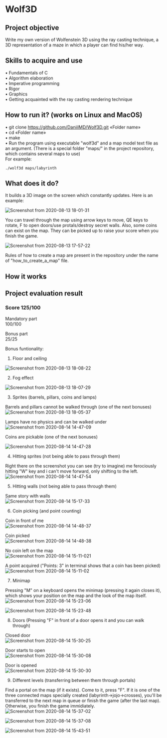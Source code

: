 # Wolf3D
## Project objective
  Write my own version of Wolfenstein 3D using the ray casting technique, a 3D representation of a maze in which a player can find his/her way.
## Skills to acquire and use
•	Fundamentals of C  
•	Algorithm elaboration  
•	Imperative programming  
•	Rigor  
•	Graphics  
•	Getting acquainted with the ray casting rendering technique
## How to run it? (works on Linux and MacOS)
•	git clone https://github.com/DaniilMD/Wolf3D.git «Folder name»  
•	cd «Folder name»  
•	make  
•	Run the program using executable "wolf3d" and a map model text file as an argument. (There is a special folder "maps/" in the project repository, which contains several maps to use)  
For example:  
```
./wolf3d maps/labyrinth
```
## What does it do?
It builds a 3D image on the screen which constantly updates. Here is an example:
  
![Screenshot from 2020-08-13 18-01-31](https://user-images.githubusercontent.com/48802453/90151211-25a73b80-dd8f-11ea-8a8e-959bb7da8743.png)
  
You can travel through the map using arrow keys to move, QE keys to rotate, F to open doors/use protals/destroy secret walls. Also, some coins can exist on the map. They can be picked up to raise your score when you finish the game.
  
![Screenshot from 2020-08-13 17-57-22](https://user-images.githubusercontent.com/48802453/90151014-ec6ecb80-dd8e-11ea-9395-620623e09cb4.png)
  
Rules of how to create a map are present in the repository under the name of "how_to_create_a_map" file.
## How it works

## Project evaluation result  
### Score 125/100  
Mandatory part  
100/100  
  
Bonus part  
25/25
  
Bonus funtionality:  
1) Floor and ceiling
  
![Screenshot from 2020-08-13 18-08-22](https://user-images.githubusercontent.com/48802453/90246506-783f3100-de3d-11ea-97e5-cc45654506c0.png)
  
2) Fog effect
  
![Screenshot from 2020-08-13 18-07-29](https://user-images.githubusercontent.com/48802453/90246613-ac1a5680-de3d-11ea-9fdb-103ffb7fc125.png)
  
3) Sprites (barrels, pillars, coins and lamps)
  
Barrels and pillars cannot be walked through  (one of the next bonuses)
![Screenshot from 2020-08-13 18-05-37](https://user-images.githubusercontent.com/48802453/90246615-acb2ed00-de3d-11ea-98ce-79f61c846ebe.png)
  
Lamps have no physics and can be walked under    
![Screenshot from 2020-08-14 14-47-09](https://user-images.githubusercontent.com/48802453/90247035-72961b00-de3e-11ea-88b2-4bcee876f633.png)
  
Coins are pickable (one of the next bonuses)  
  
![Screenshot from 2020-08-14 14-47-28](https://user-images.githubusercontent.com/48802453/90247796-0b796600-de40-11ea-8c33-6526ef629991.png)
  
  
4) Hitting sprites (not being able to pass through them)
  
Right there on the screenshot you can see (try to imagine) me ferociously hitting "W" key and i can't move forward, only shifting to the left.  
![Screenshot from 2020-08-14 14-47-54](https://user-images.githubusercontent.com/48802453/90247876-2d72e880-de40-11ea-82eb-319df50d50e5.png)

  
5) Hitting walls (not being able to pass through them)  
  
Same story with walls  
![Screenshot from 2020-08-14 15-17-33](https://user-images.githubusercontent.com/48802453/90248461-68295080-de41-11ea-94fe-1dc347f0e485.png)
  
6) Coin picking (and point counting)
  
Coin in front of me  
![Screenshot from 2020-08-14 14-48-37](https://user-images.githubusercontent.com/48802453/90248079-a3774f80-de40-11ea-8eb5-ef8850bb76a7.png)
  
Coin picked  
![Screenshot from 2020-08-14 14-48-38](https://user-images.githubusercontent.com/48802453/90248082-a40fe600-de40-11ea-8e5d-beafeb8e040c.png)

No coin left on the map  
![Screenshot from 2020-08-14 15-11-021](https://user-images.githubusercontent.com/48802453/90248087-a6724000-de40-11ea-9625-934ba9265511.png)
  
A point acquired ("Points: 3" in terminal shows that a coin has been picked)
![Screenshot from 2020-08-14 15-11-02](https://user-images.githubusercontent.com/48802453/90248090-a83c0380-de40-11ea-834a-d671f19899b0.png)

7) Minimap
  
Pressing "M" on a keyboard opens the minimap (pressing it again closes it), which shows your position on the map and the look of the map itself.  
![Screenshot from 2020-08-14 15-23-06](https://user-images.githubusercontent.com/48802453/90249088-82aff980-de42-11ea-83b8-cab30df227b9.png)
  
![Screenshot from 2020-08-14 15-23-48](https://user-images.githubusercontent.com/48802453/90249092-85125380-de42-11ea-887d-c2a92c81239a.png)
  
8) Doors (Pressing "F" in front of a door opens it and you can walk through)  
  
Closed door  
![Screenshot from 2020-08-14 15-30-25](https://user-images.githubusercontent.com/48802453/90249547-5648ad00-de43-11ea-9ef1-12bac57ba52d.png)
  
Door starts to open  
![Screenshot from 2020-08-14 15-30-08](https://user-images.githubusercontent.com/48802453/90249550-5779da00-de43-11ea-94b1-bc2436b8ba14.png)
  
Door is opened  
![Screenshot from 2020-08-14 15-30-30](https://user-images.githubusercontent.com/48802453/90249553-58127080-de43-11ea-9682-1b2abbe7973f.png)

9) Different levels (transferring between them through portals)
  
Find a portal on the map (if it exists). Come to it, press "F". If it is one of the three connected maps specially created (labyrinth->jojo->crosses), you'll be transferred to the next map in queue or finish the game (after the last map). Otherwise, you finish the game immidiately.  
![Screenshot from 2020-08-14 15-37-02](https://user-images.githubusercontent.com/48802453/90250097-3b2a6d00-de44-11ea-8dab-76d5590e4587.png)
  
![Screenshot from 2020-08-14 15-37-08](https://user-images.githubusercontent.com/48802453/90250099-3bc30380-de44-11ea-9f50-4f52e0eba6e1.png)
  
![Screenshot from 2020-08-14 15-43-51](https://user-images.githubusercontent.com/48802453/90250693-21d5f080-de45-11ea-801e-7ab3b03f50e7.png)
